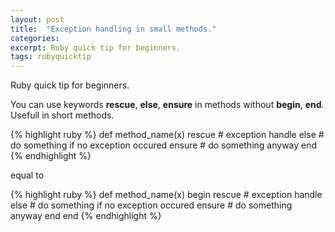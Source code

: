 ```yaml
---
layout: post
title:  "Exception handling in small methods."
categories:
excerpt: Ruby quick tip for beginners.
tags: rubyquicktip
---
```


Ruby quick tip for beginners.

You can use keywords **rescue**, **else**, **ensure** in methods without **begin**, **end**. Usefull in short methods.

{% highlight ruby %}
def method_name(x)
    rescue 
        # exception handle
    else 
        # do something if no exception occured
    ensure 
        # do something anyway
end
{% endhighlight %}

equal to

{% highlight ruby %}
def method_name(x)
    begin
        rescue 
            # exception handle
        else 
            # do something if no exception occured
        ensure 
            # do something anyway
    end
end
{% endhighlight %}